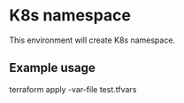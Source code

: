 # K8s namespace

This environment will create K8s namespace.

## Example usage

terraform apply -var-file test.tfvars
